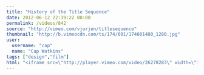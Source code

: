 ```yaml
---
title: "History of the Title Sequence"
date: 2012-06-12 22:39:22 00:00
permalink: /videos/842
source: "http://vimeo.com/vjurjen/titlesequence"
thumbnail: "http://b.vimeocdn.com/ts/174/601/174601480_1280.jpg"
user:
  username: "cap"
  name: "Cap Watkins"
tags: ["design","film"]
html: "<iframe src=\"http://player.vimeo.com/video/26278283\" width=\"1280\" height=\"544\" frameborder=\"0\" webkitAllowFullScreen mozallowfullscreen allowFullScreen></iframe>"
---
```


